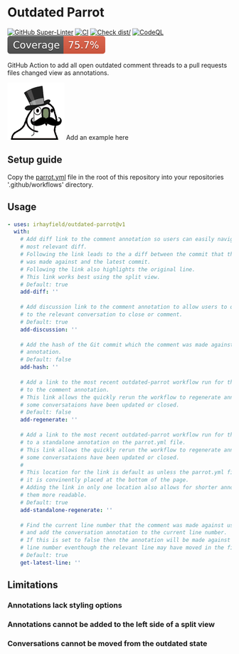 # Outdated Parrot

[![GitHub Super-Linter](https://github.com/actions/typescript-action/actions/workflows/linter.yml/badge.svg)](https://github.com/IRHayfield/outdated-parrot/actions/workflows/linter.yml?query=branch%3Amain)
[![CI](https://github.com/actions/typescript-action/actions/workflows/ci.yml/badge.svg)](https://github.com/IRHayfield/outdated-parrot/actions/workflows/ci.yml?query=branch%3Amain)
[![Check dist/](https://github.com/actions/typescript-action/actions/workflows/check-dist.yml/badge.svg)](https://github.com/IRHayfield/outdated-parrot/actions/workflows/check-dist.yml?query=branch%3Amain)
[![CodeQL](https://github.com/actions/typescript-action/actions/workflows/codeql-analysis.yml/badge.svg)](https://github.com/IRHayfield/outdated-parrot/actions/workflows/codeql-analysis.yml?query=branch%3Amain)
![Coverage](./badges/coverage.svg)

GitHub Action to add all open outdated comment threads to a pull requests files
changed view as annotations.

[![gentleman parrot](./images/gentlemanparrot.gif)](https://cultofthepartyparrot.com/) Add an example here

## Setup guide

Copy the [parrot.yml](./parrot.yml) file in the root of this repository into
your repositories '.github/workflows' directory.

## Usage

```yaml
- uses: irhayfield/outdated-parrot@v1
  with:
    # Add diff link to the comment annotation so users can easily navigate to the
    # most relevant diff.
    # Following the link leads to the a diff between the commit that the comment
    # was made against and the latest commit.
    # Following the link also highlights the original line.
    # This link works best using the split view.
    # Default: true
    add-diff: ''

    # Add discussion link to the comment annotation to allow users to quickly navigate
    # to the relevant conversation to close or comment.
    # Default: true
    add-discussion: ''

    # Add the hash of the Git commit which the comment was made against to the comment
    # annotation.
    # Default: false
    add-hash: ''

    # Add a link to the most recent outdated-parrot workflow run for the pull request
    # to the comment annotation.
    # This link allows the quickly rerun the workflow to regenerate annotations if
    # some conversataions have been updated or closed.
    # Default: false
    add-regenerate: ''

    # Add a link to the most recent outdated-parrot workflow run for the pull request
    # to a standalone annotation on the parrot.yml file.
    # This link allows the quickly rerun the workflow to regenerate annotations if
    # some conversataions have been updated or closed.
    #
    # This location for the link is default as unless the parrot.yml file is changed
    # it is convinently placed at the bottom of the page.
    # Adding the link in only one location also allows for shorter annotations making
    # them more readable.
    # Default: true
    add-standalone-regenerate: ''

    # Find the current line number that the comment was made against using Git blame
    # and add the conversation annotation to the current line number.
    # If this is set to false then the annotation will be made against the original
    # line number eventhough the relevant line may have moved in the file.
    # Default: true
    get-latest-line: ''
```

## Limitations

### Annotations lack styling options

### Annotations cannot be added to the left side of a split view

### Conversations cannot be moved from the outdated state
